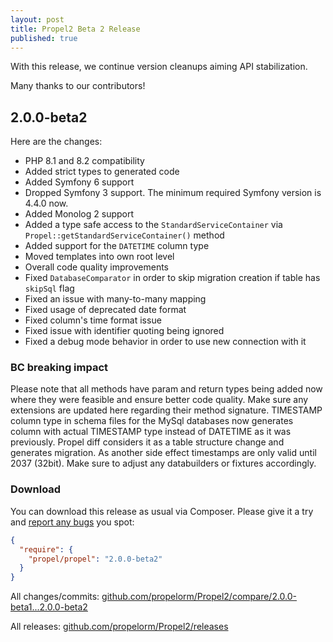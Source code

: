 ```yaml
---
layout: post
title: Propel2 Beta 2 Release
published: true
---
```


With this release, we continue version cleanups aiming API stabilization.

Many thanks to our contributors!

## 2.0.0-beta2

Here are the changes:

- PHP 8.1 and 8.2 compatibility
- Added strict types to generated code
- Added Symfony 6 support
- Dropped Symfony 3 support. The minimum required Symfony version is 4.4.0 now.
- Added Monolog 2 support
- Added a type safe access to the `StandardServiceContainer` via `Propel::getStandardServiceContainer()` method
- Added support for the `DATETIME` column type
- Moved templates into own root level
- Overall code quality improvements
- Fixed `DatabaseComparator` in order to skip migration creation if table has `skipSql` flag
- Fixed an issue with many-to-many mapping
- Fixed usage of deprecated date format
- Fixed column's time format issue
- Fixed issue with identifier quoting being ignored
- Fixed a debug mode behavior in order to use new connection with it


### BC breaking impact
Please note that all methods have param and return types being added now where they were feasible and ensure better code quality.
Make sure any extensions are updated here regarding their method signature.
TIMESTAMP column type in schema files for the MySql databases now generates column with actual TIMESTAMP type instead of DATETIME as it was previously. Propel diff considers it as a table structure change and generates migration.
As another side effect timestamps are only valid until 2037 (32bit). Make sure to adjust any databuilders or fixtures accordingly.


### Download

You can download this release as usual via Composer. 
Please give it a try and [report any bugs](https://github.com/propelorm/Propel2/issues/new)
you spot:

```json
{
  "require": {
    "propel/propel": "2.0.0-beta2"
  }
}
```

All changes/commits: [github.com/propelorm/Propel2/compare/2.0.0-beta1...2.0.0-beta2](https://github.com/propelorm/Propel2/compare/2.0.0-beta1...2.0.0-beta2)

All releases: [github.com/propelorm/Propel2/releases](https://github.com/propelorm/Propel2/releases)
